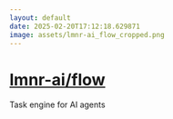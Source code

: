 ```yaml
---
layout: default
date: 2025-02-20T17:12:18.629871
image: assets/lmnr-ai_flow_cropped.png
---
```


# [lmnr-ai/flow](https://github.com/lmnr-ai/flow)

Task engine for AI agents

